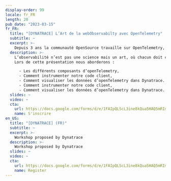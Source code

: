 ```yaml
---
display-order: 99
locale: fr_FR
length: 20
pub_date: "2023-03-15"
fr_FR:
  title: "[DYNATRACE] L’Art de la webObservabilty avec OpenTelemetry"
  subtitle: ~
  excerpt: >-
    Depuis 3 ans la communauté OpenSource travaille sur OpenTelemetry, un standard permettant d’utiliser une librairie agnostique pour produire des données d’observabilité.
  description: >-
    L’observabilité n’est pas une science mais un art, où chacun doit comprendre notre application avant de produire les données permettant de suivre le comportement de notre application et de nos utilisateurs.
    Lors de cette présentation nous aborderons :  

      - Les différents composants d’openTelemetry, 
      - Comment instrumenter notre code client, 
      - Comment visualiser les données d’openTelemetry dans Dynatrace. 
      - Comment instrumenter notre code client, 
      - Comment visualiser les données d’openTelemetry dans Dynatrace.
  slides: ~
  video: ~
  cta:
    url: https://docs.google.com/forms/d/e/1FAIpQLScL3ine8kQua5HAQ5mRIm88CHD-1oyA27-ZVZrz05XWF3lBaQ/viewform?usp=sf_link
    name: S'inscrire
en_US:
  title: "[DYNATRACE] (FR)"
  subtitle: ~
  excerpt: >-
    Workshop proposed by Dynatrace
  description: >-
    Workshop proposed by Dynatrace
  slides: ~
  video: ~
  cta:
    url: https://docs.google.com/forms/d/e/1FAIpQLScL3ine8kQua5HAQ5mRIm88CHD-1oyA27-ZVZrz05XWF3lBaQ/viewform?usp=sf_link
    name: Register
---
```

